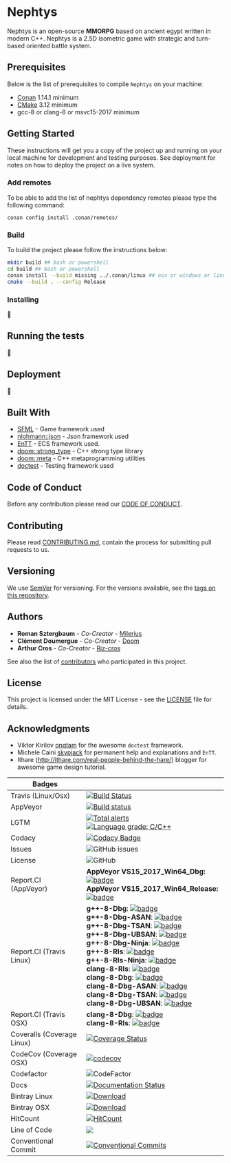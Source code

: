 # Nephtys

Nephtys is an open-source **MMORPG** based on ancient egypt written in modern C++.
Nephtys is a 2.5D isometric game with strategic and turn-based oriented battle system.

## Prerequisites

Below is the list of prerequisites to compile `Nephtys` on your machine:

-   [Conan](https://conan.io/downloads.html) 1.14.1 minimum
-   [CMake](https://cmake.org/download/) 3.12 minimum
-   gcc-8 or clang-8 or msvc15-2017 minimum

## Getting Started

These instructions will get you a copy of the project up and running on your local machine for development and testing purposes. See deployment for notes on how to deploy the project on a live system.

### Add remotes

To be able to add the list of nephtys dependency remotes please type the following command:

    conan config install .conan/remotes/

### Build

To build the project please follow the instructions below:

```bash
mkdir build ## bash or powershell
cd build ## bash or powershell
conan install --build missing ../.conan/linux ## osx or windows or linux
cmake --build . --config Release
```

### Installing

:construction:

## Running the tests

:construction:

## Deployment

:construction:

## Built With

-   [SFML](https://www.sfml-dev.org/index-fr.php) - Game framework used
-   [nlohmann::json](https://github.com/nlohmann/json) - Json framework used
-   [EnTT](https://github.com/skypjack/entt) - ECS framework used.
-   [doom::strong_type](https://github.com/doom/strong_type) - C++ strong type library
-   [doom::meta](https://github.com/doom/meta) - C++ metaprogramming utilities
-   [doctest](https://github.com/onqtam/doctest) - Testing framework used

## Code of Conduct

Before any contribution please read our [CODE OF CONDUCT](./CODE-OF-CONDUCT.md).

## Contributing

Please read [CONTRIBUTING.md](./CONTRIBUTING.md), contain the process for submitting pull requests to us.

## Versioning

We use [SemVer](http://semver.org/) for versioning. For the versions available, see the [tags on this repository](https://github.com/milerius/nephtys/tags). 

## Authors

-   **Roman Sztergbaum** - _Co-Creator_ - [Milerius](https://github.com/Milerius)
-   **Clément Doumergue** - _Co-Creator_ - [Doom](https://github.com/doom)
-   **Arthur Cros** - _Co-Creator_ - [Riz-cros](https://github.com/Riz-cros)

See also the list of [contributors](./CONTRIBUTORS.md) who participated in this project.

## License

This project is licensed under the MIT License - see the [LICENSE](./LICENSE) file for details.

## Acknowledgments

-   Viktor Kirilov [onqtam](https://github.com/onqtam) for the awesome `doctest` framework.
-   Michele Caini [skypjack](https://github.com/skypjack) for permanent help and explanations and `EnTT`.
-   Ithare (<http://ithare.com/real-people-behind-the-hare/>) blogger for awesome game design tutorial.

| Badges                     |                                                                                                                                                                                                                                                                                                                                                                                                                                                                                                                                                                                                                                                                                                                                                                                                                                                                                                                                                                 |
| -------------------------- | --------------------------------------------------------------------------------------------------------------------------------------------------------------------------------------------------------------------------------------------------------------------------------------------------------------------------------------------------------------------------------------------------------------------------------------------------------------------------------------------------------------------------------------------------------------------------------------------------------------------------------------------------------------------------------------------------------------------------------------------------------------------------------------------------------------------------------------------------------------------------------------------------------------------------------------------------------------- |
| Travis (Linux/Osx)         | [![Build Status](https://travis-ci.org/Milerius/nephtys.svg?branch=master)](https://travis-ci.org/Milerius/nephtys)                                                                                                                                                                                                                                                                                                                                                                                                                                                                                                                                                                                                                                                                                                                                                                                                                                             |
| AppVeyor                   | [![Build status](https://ci.appveyor.com/api/projects/status/52kj3es99ys9rrkq/branch/master?svg=true)](https://ci.appveyor.com/project/Milerius/nephtys/branch/master)                                                                                                                                                                                                                                                                                                                                                                                                                                                                                                                                                                                                                                                                                                                                                                                          |
| LGTM                       | [![Total alerts](https://img.shields.io/lgtm/alerts/g/Milerius/nephtys.svg?logo=lgtm&logoWidth=18)](https://lgtm.com/projects/g/Milerius/nephtys/alerts/)<br>[![Language grade: C/C++](https://img.shields.io/lgtm/grade/cpp/g/Milerius/nephtys.svg?logo=lgtm&logoWidth=18)](https://lgtm.com/projects/g/Milerius/nephtys/context:cpp)                                                                                                                                                                                                                                                                                                                                                                                                                                                                                                                                                                                                                          |
| Codacy                     | [![Codacy Badge](https://api.codacy.com/project/badge/Grade/03467b03fbdf4454ba5b6cbac214813f)](https://www.codacy.com/app/Milerius/nephtys?utm_source=github.com&utm_medium=referral&utm_content=Milerius/nephtys&utm_campaign=Badge_Grade)                                                                                                                                                                                                                                                                                                                                                                                                                                                                                                                                                                                                                                                                                                                     |
| Issues                     | ![GitHub issues][issues_bdg]                                                                                                                                                                                                                                                                                                                                                                                                                                                                                                                                                                                                                                                                                                                                                                                                                                                                                                                                    |
| License                    | ![GitHub][license_bdg]                                                                                                                                                                                                                                                                                                                                                                                                                                                                                                                                                                                                                                                                                                                                                                                                                                                                                                                                          |
| Report.CI (AppVeyor)       | **AppVeyor VS15_2017_Win64_Dbg:** [![badge][apvr_dbg_win64_vs15_2017_bdg]][apvr_dbg_win64_vs15_2017_lk]<br>**AppVeyor VS15_2017_Win64_Release:** [![badge][apvr_rls_win64_vs15_2017_bdg]][apvr_rls_win64_vs15_2017_lk]                                                                                                                                                                                                                                                                                                                                                                                                                                                                                                                                                                                                                                                                                                                                          |
| Report.CI (Travis Linux)   | **g++-8-Dbg**: [![badge][tl_dbg_gcc_8_bdg]][tl_dbg_gcc_8_lk]<br>**g++-8-Dbg-ASAN**: [![badge][tl_dbg_gcc_8_asan_bdg]][tl_dbg_gcc_8_asan_lk]<br>**g++-8-Dbg-TSAN**: [![badge][tl_dbg_gcc_8_tsan_bdg]][tl_dbg_gcc_8_tsan_lk]<br>**g++-8-Dbg-UBSAN**: [![badge][tl_dbg_gcc_8_ubsan_bdg]][tl_dbg_gcc_8_ubsan_lk]<br>**g++-8-Dbg-Ninja**: [![badge][tl_dbg_gcc_8_ninja_bdg]][tl_dbg_gcc_8_ninja_lk]<br>**g++-8-Rls**: [![badge][tl_rls_gcc_8_bdg]][tl_rls_gcc_8_lk]<br>**g++-8-Rls-Ninja**: [![badge][tl_rls_gcc_8_ninja_bdg]][tl_rls_gcc_8_ninja_lk] <br>**clang-8-Rls**: [![badge][tl_rls_clang_8_bdg]][tl_rls_clang_8_lk]<br>**clang-8-Dbg**: [![badge][tl_dbg_clang_8_bdg]][tl_dbg_clang_8_lk]<br>**clang-8-Dbg-ASAN**: [![badge][tl_dbg_clang_8_asan_bdg]][tl_dbg_clang_8_asan_lk]<br>**clang-8-Dbg-TSAN**: [![badge][tl_dbg_clang_8_tsan_bdg]][tl_dbg_clang_8_tsan_lk]<br>**clang-8-Dbg-UBSAN**: [![badge][tl_dbg_clang_8_ubsan_bdg]][tl_dbg_clang_8_ubsan_lk] |
| Report.CI (Travis OSX)     | **clang-8-Dbg**: [![badge][tosx_dbg_clang_8_bdg]][tosx_dbg_clang_8_lk]<br>   **clang-8-Rls**: [![badge][tosx_rls_clang_8_bdg]][tosx_rls_clang_8_lk]                                                                                                                                                                                                                                                                                                                                                                                                                                                                                                                                                                                                                                                                                                                                                                                                             |
| Coveralls (Coverage Linux) | [![Coverage Status][coverage_bdg]][coverage_lk]                                                                                                                                                                                                                                                                                                                                                                                                                                                                                                                                                                                                                                                                                                                                                                                                                                                                                                                 |
| CodeCov   (Coverage OSX)   | [![codecov](https://codecov.io/gh/Milerius/nephtys/branch/master/graph/badge.svg)](https://codecov.io/gh/Milerius/nephtys)                                                                                                                                                                                                                                                                                                                                                                                                                                                                                                                                                                                                                                                                                                                                                                                                                                      |
| Codefactor                 | ![CodeFactor][code_factor_bdg]                                                                                                                                                                                                                                                                                                                                                                                                                                                                                                                                                                                                                                                                                                                                                                                                                                                                                                                                  |
| Docs                       | [![Documentation Status][docs_bdg]][docs_lk]                                                                                                                                                                                                                                                                                                                                                                                                                                                                                                                                                                                                                                                                                                                                                                                                                                                                                                                    |
| Bintray Linux              | [![Download][bt_linux_dl_lk]][bt_linux_dl]                                                                                                                                                                                                                                                                                                                                                                                                                                                                                                                                                                                                                                                                                                                                                                                                                                                                                                                      |
| Bintray OSX                | [![Download](https://api.bintray.com/packages/milerius/nephtys-release/nephtys-osx/images/download.svg) ](https://bintray.com/milerius/nephtys-release/nephtys-osx/_latestVersion)                                                                                                                                                                                                                                                                                                                                                                                                                                                                                                                                                                                                                                                                                                                                                                              |
| HitCount                   | [![HitCount](http://hits.dwyl.io/milerius/nephtys.svg)](http://hits.dwyl.io/milerius/nephtys)                                                                                                                                                                                                                                                                                                                                                                                                                                                                                                                                                                                                                                                                                                                                                                                                                                                                   |
| Line of Code               | [![](https://tokei.rs/b1/github/milerius/nephtys)](https://github.com/milerius/nephtys)                                                                                                                                                                                                                                                                                                                                                                                                                                                                                                                                                                                                                                                                                                                                                                                                                                                                         |
| Conventional Commit        | [![Conventional Commits](https://img.shields.io/badge/Conventional%20Commits-1.0.0-yellow.svg)](https://conventionalcommits.org)                                                                                                                                                                                                                                                                                                                                                                                                                                                                                                                                                                                                                                                                                                                                                                                                                                |

[issues_bdg]: https://img.shields.io/github/issues/milerius/nephtys.svg

[license_bdg]: https://img.shields.io/github/license/milerius/nephtys.svg

[apvr_rls_win64_vs15_2017_lk]: https://report.ci/status/Milerius/nephtys?branch=master&build=appveyor%20Visual-Studio-15-2017-Win64-Release

[apvr_rls_win64_vs15_2017_bdg]: https://report.ci/status/Milerius/nephtys/badge.svg?branch=master&build=appveyor%20Visual-Studio-15-2017-Win64-Release

[apvr_dbg_win64_vs15_2017_lk]: https://report.ci/status/Milerius/nephtys?branch=master&build=appveyor%20Visual-Studio-15-2017-Win64-Debug

[apvr_dbg_win64_vs15_2017_bdg]: https://report.ci/status/Milerius/nephtys/badge.svg?branch=master&build=appveyor%20Visual-Studio-15-2017-Win64-Debug

[tl_dbg_clang_8_asan_lk]: https://report.ci/status/Milerius/nephtys?branch=master&build=travis-ci%20linux-clang-8-Debug-ASAN

[tl_dbg_clang_8_asan_bdg]: https://report.ci/status/Milerius/nephtys/badge.svg?branch=master&build=travis-ci%20linux-clang-8-Debug-ASAN

[tl_dbg_clang_8_ubsan_lk]: https://report.ci/status/Milerius/nephtys?branch=master&build=travis-ci%20linux-clang-8-Debug-UBSAN

[tl_dbg_clang_8_ubsan_bdg]: https://report.ci/status/Milerius/nephtys/badge.svg?branch=master&build=travis-ci%20linux-clang-8-Debug-UBSAN

[tl_dbg_clang_8_tsan_lk]: https://report.ci/status/Milerius/nephtys?branch=master&build=travis-ci%20linux-clang-8-Debug-TSAN

[tl_dbg_clang_8_tsan_bdg]: https://report.ci/status/Milerius/nephtys/badge.svg?branch=master&build=travis-ci%20linux-clang-8-Debug-TSAN

[tl_dbg_clang_8_lk]: https://report.ci/status/Milerius/nephtys?branch=master&build=travis-ci%20linux-clang-8-Debug

[tl_dbg_clang_8_bdg]: https://report.ci/status/Milerius/nephtys/badge.svg?branch=master&build=travis-ci%20linux-clang-8-Debug

[tl_rls_clang_8_lk]: https://report.ci/status/Milerius/nephtys?branch=master&build=travis-ci%20linux-clang-8-Release

[tl_rls_clang_8_bdg]: https://report.ci/status/Milerius/nephtys/badge.svg?branch=master&build=travis-ci%20linux-clang-8-Release

[tl_rls_gcc_8_ninja_lk]: https://report.ci/status/Milerius/nephtys?branch=master&build=travis-ci%20linux-gcc-8-Release-Ninja

[tl_rls_gcc_8_ninja_bdg]: https://report.ci/status/Milerius/nephtys/badge.svg?branch=master&build=travis-ci%20linux-gcc-8-Release-Ninja

[tl_rls_gcc_8_lk]: https://report.ci/status/Milerius/nephtys?branch=master&build=travis-ci%20linux-gcc-8-Release

[tl_rls_gcc_8_bdg]: https://report.ci/status/Milerius/nephtys/badge.svg?branch=master&build=travis-ci%20linux-gcc-8-Release

[tl_dbg_gcc_8_ninja_lk]: https://report.ci/status/Milerius/nephtys?branch=master&build=travis-ci%20linux-gcc-8-Debug-Ninja

[tl_dbg_gcc_8_ninja_bdg]: https://report.ci/status/Milerius/nephtys/badge.svg?branch=master&build=travis-ci%20linux-gcc-8-Debug-Ninja

[tl_dbg_gcc_8_ubsan_lk]: https://report.ci/status/Milerius/nephtys?branch=master&build=travis-ci%20linux-gcc-8-Debug-UBSAN

[tl_dbg_gcc_8_ubsan_bdg]: https://report.ci/status/Milerius/nephtys/badge.svg?branch=master&build=travis-ci%20linux-gcc-8-Debug-UBSAN

[tl_dbg_gcc_8_tsan_lk]: https://report.ci/status/Milerius/nephtys?branch=master&build=travis-ci%20linux-gcc-8-Debug-TSAN

[tl_dbg_gcc_8_tsan_bdg]: https://report.ci/status/Milerius/nephtys/badge.svg?branch=master&build=travis-ci%20linux-gcc-8-Debug-TSAN

[tl_dbg_gcc_8_asan_lk]: https://report.ci/status/Milerius/nephtys?branch=master&build=travis-ci%20linux-gcc-8-Debug-ASAN

[tl_dbg_gcc_8_asan_bdg]: https://report.ci/status/Milerius/nephtys/badge.svg?branch=master&build=travis-ci%20linux-gcc-8-Debug-ASAN

[tl_dbg_gcc_8_lk]: https://report.ci/status/Milerius/nephtys?branch=master&build=travis-ci%20linux-gcc-8-Debug

[tl_dbg_gcc_8_bdg]: https://report.ci/status/Milerius/nephtys/badge.svg?branch=master&build=travis-ci%20linux-gcc-8-Debug

[tosx_rls_clang_8_lk]: https://report.ci/status/Milerius/nephtys?branch=master&build=travis-ci%20osx-clang-8-Release

[tosx_rls_clang_8_bdg]: https://report.ci/status/Milerius/nephtys/badge.svg?branch=master&build=travis-ci%20osx-clang-8-Release

[tosx_dbg_clang_8_lk]: https://report.ci/status/Milerius/nephtys?branch=master&build=travis-ci%20osx-clang-8-Debug

[tosx_dbg_clang_8_bdg]: https://report.ci/status/Milerius/nephtys/badge.svg?branch=master&build=travis-ci%20osx-clang-8-Debug

[coverage_lk]: https://coveralls.io/github/Milerius/nephtys?branch=master

[coverage_bdg]: https://coveralls.io/repos/github/Milerius/nephtys/badge.svg?branch=master

[code_factor_bdg]: https://www.codefactor.io/repository/github/milerius/nephtys/badge?style=plastic

[docs_bdg]: https://readthedocs.org/projects/nephtys/badge/?version=latest

[docs_lk]: https://nephtys.readthedocs.io/en/latest/?badge=latest

[bt_linux_dl_lk]: https://api.bintray.com/packages/milerius/nephtys-release/nephtys-linux/images/download.svg

[bt_linux_dl]: https://bintray.com/milerius/nephtys-release/nephtys-linux/_latestVersion

